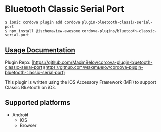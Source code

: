 # Bluetooth Classic Serial Port

```
$ ionic cordova plugin add cordova-plugin-bluetooth-classic-serial-port
$ npm install @ischemaview-awesome-cordova-plugins/bluetooth-classic-serial-port
```

## [Usage Documentation](https://danielsogl.gitbook.io/awesome-cordova-plugins/plugins/bluetooth-classic-serial-port/)

Plugin Repo: [https://github.com/MaximBelov/cordova-plugin-bluetooth-classic-serial-port](https://github.com/MaximBelov/cordova-plugin-bluetooth-classic-serial-port)

This plugin is written using the iOS Accessory Framework (MFi) to support Classic Bluetooth on iOS.

## Supported platforms

- Android
  - iOS
  - Browser
  


